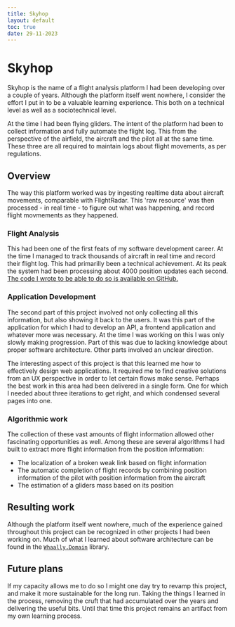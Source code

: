 ```yaml
---
title: Skyhop
layout: default
toc: true
date: 29-11-2023
---
```


# Skyhop

Skyhop is the name of a flight analysis platform I had been developing over a couple of years. Although the platform itself went nowhere, I consider the effort I put in to be a valuable learning experience. This both on a technical level as well as a sociotechnical level.

At the time I had been flying gliders. The intent of the platform had been to collect information and fully automate the flight log. This from the perspective of the airfield, the aircraft and the pilot all at the same time. These three are all required to maintain logs about flight movements, as per regulations.

## Overview
The way this platform worked was by ingesting realtime data about aircraft movements, comparable with FlightRadar. This 'raw resource' was then processed - in real time - to figure out what was happening, and record flight movmements as they happened.

### Flight Analysis
This had been one of the first feats of my software development career. At the time I managed to track thousands of aircraft in real time and record their flight log. This had primarilly been a technical achievement. At its peak the system had been processing about 4000 position updates each second. [The code I wrote to be able to do so is available on GitHub.](https://github.com/skyhop/flightanalysis)

### Application Development
The second part of this project involved not only collecting all this information, but also showing it back to the users. It was this part of the application for which I had to develop an API, a frontend application and whatever more was necessary. At the time I was working on this I was only slowly making progression. Part of this was due to lacking knowledge about proper software architecture. Other parts involved an unclear direction.

The interesting aspect of this project is that this learned me how to effectively design web applications. It required me to find creative solutions from an UX perspective in order to let certain flows make sense. Perhaps the best work in this area had been delivered in a single form. One for which I needed about three iterations to get right, and which condensed several pages into one.

### Algorithmic work
The collection of these vast amounts of flight information allowed other fascinating opportunities as well. Among these are several algorithms I had built to extract more flight information from the position information:

- The localization of a broken weak link based on flight information
- The automatic completion of flight records by combining position information of the pilot with position information from the aircraft
- The estimation of a gliders mass based on its position

## Resulting work
Although the platform itself went nowhere, much of the experience gained throughout this project can be recognized in other projects I had been working on. Much of what I learned about software architecture can be found in the [`Whaally.Domain`](https://github.com/whaally/domain) library.

## Future plans
If my capacity allows me to do so I might one day try to revamp this project, and make it more sustainable for the long run. Taking the things I learned in the process, removing the cruft that had accumulated over the years and delivering the useful bits. Until that time this project remains an artifact from my own learning process.
